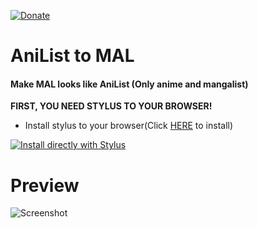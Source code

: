 [![Donate](https://img.shields.io/badge/Donate-PayPal-blue.svg)](https://www.paypal.me/davdiowo)
# __AniList to MAL__
#### Make MAL looks like AniList (Only anime and mangalist)

__FIRST, YOU NEED STYLUS TO YOUR BROWSER!__
- Install stylus to your browser(Click [HERE](https://chrome.google.com/webstore/detail/stylish-custom-themes-for/fjnbnpbmkenffdnngjfgmeleoegfcffe) to install)

[![Install directly with Stylus](https://img.shields.io/badge/Install%20directly%20with-Stylus-00adad.svg)](https://raw.githubusercontent.com/davdi1337/anilisttomal/master/main.user.css)

# __Preview__
![Screenshot](https://i.imgur.com/1VGoGME.png)
